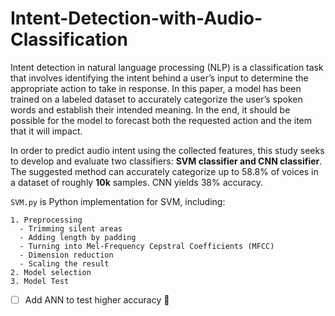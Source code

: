 # Intent-Detection-with-Audio-Classification

Intent detection in natural language processing (NLP) is a classification task that involves identifying the intent behind a user’s input to determine the appropriate action to take in response. In this paper, a model has been trained on a labeled dataset to accurately categorize the user’s spoken words and establish their intended meaning. In the end, it should be possible for the model to forecast both the requested action and the item that it will impact. 

In order to predict audio intent using the collected features, this study seeks to develop and evaluate two classifiers: **SVM classifier and CNN classifier**.
 The suggested method can accurately categorize up to 58.8% of voices in a dataset of roughly **10k** samples. CNN yields 38% accuracy.

```SVM.py``` is Python implementation for SVM, including:
```
1. Preprocessing
  - Trimming silent areas
  - Adding length by padding
  - Turning into Mel-Frequency Cepstral Coefficients (MFCC)
  - Dimension reduction
  - Scaling the result
2. Model selection
3. Model Test
```
- [ ] Add ANN to test higher accuracy :tada:
